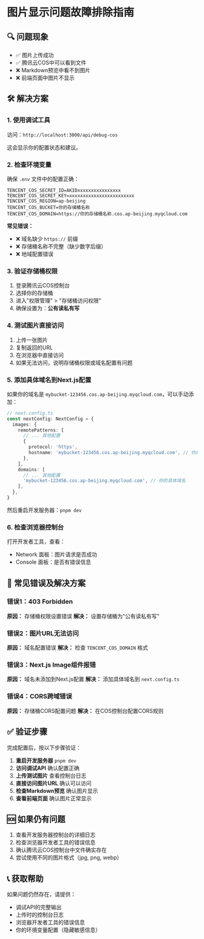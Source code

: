# 图片显示问题故障排除指南

## 🔍 问题现象

- ✅ 图片上传成功
- ✅ 腾讯云COS中可以看到文件
- ❌ Markdown预览中看不到图片
- ❌ 前端页面中图片不显示

## 🛠️ 解决方案

### 1. 使用调试工具

访问：`http://localhost:3000/api/debug-cos`

这会显示你的配置状态和建议。

### 2. 检查环境变量

确保 `.env` 文件中的配置正确：

```env
TENCENT_COS_SECRET_ID=AKIDxxxxxxxxxxxxxxxx
TENCENT_COS_SECRET_KEY=xxxxxxxxxxxxxxxxxxxxxxxx
TENCENT_COS_REGION=ap-beijing
TENCENT_COS_BUCKET=你的存储桶名称
TENCENT_COS_DOMAIN=https://你的存储桶名称.cos.ap-beijing.myqcloud.com
```

**常见错误：**
- ❌ 域名缺少 `https://` 前缀
- ❌ 存储桶名称不完整（缺少数字后缀）
- ❌ 地域配置错误

### 3. 验证存储桶权限

1. 登录腾讯云COS控制台
2. 选择你的存储桶
3. 进入"权限管理" > "存储桶访问权限"
4. 确保设置为：**公有读私有写**

### 4. 测试图片直接访问

1. 上传一张图片
2. 复制返回的URL
3. 在浏览器中直接访问
4. 如果无法访问，说明存储桶权限或域名配置有问题

### 5. 添加具体域名到Next.js配置

如果你的域名是 `mybucket-123456.cos.ap-beijing.myqcloud.com`，可以手动添加：

```typescript
// next.config.ts
const nextConfig: NextConfig = {
  images: {
    remotePatterns: [
      // ... 其他配置
      {
        protocol: 'https',
        hostname: 'mybucket-123456.cos.ap-beijing.myqcloud.com', // 你的具体域名
      },
    ],
    domains: [
      // ... 其他配置
      'mybucket-123456.cos.ap-beijing.myqcloud.com', // 你的具体域名
    ],
  },
}
```

然后重启开发服务器：`pnpm dev`

### 6. 检查浏览器控制台

打开开发者工具，查看：
- Network 面板：图片请求是否成功
- Console 面板：是否有错误信息

## 🔧 常见错误及解决方案

### 错误1：403 Forbidden
**原因：** 存储桶权限设置错误
**解决：** 设置存储桶为"公有读私有写"

### 错误2：图片URL无法访问
**原因：** 域名配置错误
**解决：** 检查 `TENCENT_COS_DOMAIN` 格式

### 错误3：Next.js Image组件报错
**原因：** 域名未添加到Next.js配置
**解决：** 添加具体域名到 `next.config.ts`

### 错误4：CORS跨域错误
**原因：** 存储桶CORS配置问题
**解决：** 在COS控制台配置CORS规则

## ✅ 验证步骤

完成配置后，按以下步骤验证：

1. **重启开发服务器** `pnpm dev`
2. **访问调试API** 确认配置正确
3. **上传测试图片** 查看控制台日志
4. **直接访问图片URL** 确认可以访问
5. **检查Markdown预览** 确认图片显示
6. **查看前端页面** 确认图片正常显示

## 🆘 如果仍有问题

1. 查看开发服务器控制台的详细日志
2. 检查浏览器开发者工具的错误信息
3. 确认腾讯云COS控制台中文件确实存在
4. 尝试使用不同的图片格式（jpg, png, webp）

## 📞 获取帮助

如果问题仍然存在，请提供：
- 调试API的完整输出
- 上传时的控制台日志
- 浏览器开发者工具的错误信息
- 你的环境变量配置（隐藏敏感信息） 
